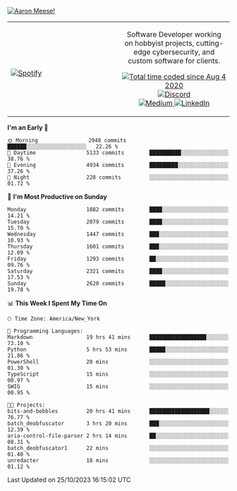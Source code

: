 [![Aaron Meese!](https://user-images.githubusercontent.com/17814535/88975338-a2aabf00-d27f-11ea-963f-8a19608716b4.png)](https://github.com/ajmeese7/readme-ascii "README ASCII")

<!-- Modified from project here: https://github.com/novatorem/novatorem -->
<table width="100%">
  <tr>
  <td width="50%">

&nbsp; <br> [![Spotify](https://ajmeese7.vercel.app/api/spotify)](https://open.spotify.com/user/ajmeese)

  </td>
  <td width="50%">
    <p align="center">
    Software Developer working on hobbyist projects, cutting-edge cybersecurity, and custom software for clients.
    </p>
    <p align="center">
      <a href="https://wakatime.com/@f726891d-3b02-46cd-9b60-e8c59f9e2b14">
        <img src="https://wakatime.com/badge/user/f726891d-3b02-46cd-9b60-e8c59f9e2b14.svg" alt="Total time coded since Aug 4 2020" title="WakaTime" />
      </a>
      <a href="http://link.aaronmeese.com/discord">
        <img src="https://img.shields.io/badge/discord-ajmeese7%234835-369?style=flat-square&logo=discord&logoColor=white&color=purple" alt="Discord" title="Discord">
      </a>
      <br />
      <a href="https://link.aaronmeese.com/medium">
        <img src="https://img.shields.io/badge/medium-ajmeese7-1DB954?style=flat-square&logo=medium&logoColor=white" alt="Medium" title="Medium">
      </a>
      <a href="https://link.aaronmeese.com/linkedin">
        <img src="https://img.shields.io/badge/linkedIn-aaronmeese-1DB954?style=flat-square&logo=linkedin&logoColor=white&color=blue" alt="LinkedIn" title="LinkedIn">
      </a>
    </p>
  </td>

</table>

[//]: <> (The `&nbsp;` is to have Aphelion take up more space)

<!--START_SECTION:waka-->
**I'm an Early 🐤** 

```text
🌞 Morning                2948 commits        ██████░░░░░░░░░░░░░░░░░░░   22.26 % 
🌆 Daytime                5133 commits        ██████████░░░░░░░░░░░░░░░   38.76 % 
🌃 Evening                4934 commits        █████████░░░░░░░░░░░░░░░░   37.26 % 
🌙 Night                  228 commits         ░░░░░░░░░░░░░░░░░░░░░░░░░   01.72 % 
```
📅 **I'm Most Productive on Sunday** 

```text
Monday                   1882 commits        ████░░░░░░░░░░░░░░░░░░░░░   14.21 % 
Tuesday                  2079 commits        ████░░░░░░░░░░░░░░░░░░░░░   15.70 % 
Wednesday                1447 commits        ███░░░░░░░░░░░░░░░░░░░░░░   10.93 % 
Thursday                 1601 commits        ███░░░░░░░░░░░░░░░░░░░░░░   12.09 % 
Friday                   1293 commits        ██░░░░░░░░░░░░░░░░░░░░░░░   09.76 % 
Saturday                 2321 commits        ████░░░░░░░░░░░░░░░░░░░░░   17.53 % 
Sunday                   2620 commits        █████░░░░░░░░░░░░░░░░░░░░   19.78 % 
```


📊 **This Week I Spent My Time On** 

```text
🕑︎ Time Zone: America/New_York

💬 Programming Languages: 
Markdown                 19 hrs 41 mins      ██████████████████░░░░░░░   73.10 % 
Python                   5 hrs 53 mins       █████░░░░░░░░░░░░░░░░░░░░   21.86 % 
PowerShell               20 mins             ░░░░░░░░░░░░░░░░░░░░░░░░░   01.30 % 
TypeScript               15 mins             ░░░░░░░░░░░░░░░░░░░░░░░░░   00.97 % 
SWIG                     15 mins             ░░░░░░░░░░░░░░░░░░░░░░░░░   00.95 % 

🐱‍💻 Projects: 
bits-and-bobbles         20 hrs 41 mins      ███████████████████░░░░░░   76.77 % 
batch_deobfuscator       3 hrs 20 mins       ███░░░░░░░░░░░░░░░░░░░░░░   12.39 % 
aria-control-file-parser 2 hrs 14 mins       ██░░░░░░░░░░░░░░░░░░░░░░░   08.31 % 
batch_deobfuscator1      22 mins             ░░░░░░░░░░░░░░░░░░░░░░░░░   01.40 % 
unredacter               18 mins             ░░░░░░░░░░░░░░░░░░░░░░░░░   01.12 % 
```


 Last Updated on 25/10/2023 16:15:02 UTC
<!--END_SECTION:waka-->
